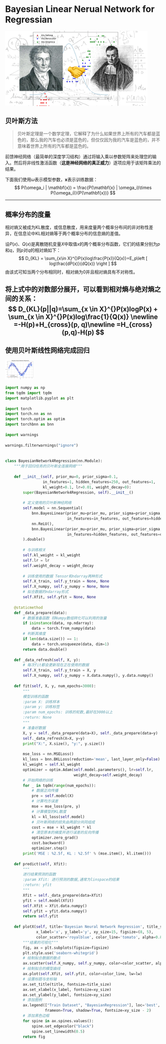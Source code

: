 # Bayesian Linear Nerual Network for Regressian

<img src="./images/background.jpg" alt="background" style="zoom:45%;" />

## 贝叶斯方法

> 贝叶斯定理是一个数学定理，它解释了为什么如果世界上所有的汽车都是蓝色的，那么我的汽车也必须是蓝色的，但仅仅因为我的汽车是蓝色的，并不意味着世界上所有的汽车都是蓝色的。

前馈神经网络（最简单的深度学习结构）通过将输入乘以参数矩阵来处理您的输入。然后将非线性激活函数（**这是神经网络的真正威力**）逐项应用于该矩阵乘法的结果。

下面我们使用$\omega$表示模型参数，$\mathbf{x}$表示训练数据：
$$
P(\omega_i | \mathbf{x}) = \frac{P(\mathbf{x} | \omega_i)\times P(\omega_i)}{P(\mathbf{x})}
$$

---

## 概率分布的度量

相对熵又被成为KL散度，或信息散度，用来度量两个概率分布间的非对称性差异，在信息论中KL相对熵等于两个概率分布的信息熵的差值。

设$P(x)、Q(x)$是离散随机变量$X$中取值$x$的两个概率分布函数，它们的结果分别为$p$和$q$，则$p$对$q$的相对熵如下：
$$
D_{KL} = \sum_{x\in X}^{}P(x)log\frac{P(x)}{Q(x)}=E_p\left [ log\frac{dP(x)}{dQ(x)} \right ]
$$
由该式可知当两个分布相同时，相对熵为0并且相对熵具有不对称性。

将上式中的对数部分展开，可以看到相对熵与绝对熵之间的关系：
$$
D_{KL}(p||q)=\sum_{x \in X}^{}P(x)logP(x) + \sum_{x \in X}^{}P(x)log\frac{1}{Q(x)}  \newline 
=-H(p)+H_{cross}(p, q)\newline =H_{cross}(p,q)-H(p)
$$
---

## 使用贝叶斯线性网络完成回归

<img src="./images/%E8%B4%9D%E5%8F%B6%E6%96%AF%E7%BD%91%E7%BB%9C%E5%9B%9E%E5%BD%92.jpg" alt="贝叶斯网络回归" style="zoom:9%;" />

~~~python
import numpy as np
from tqdm import tqdm
import matplotlib.pyplot as plt

import torch
import torch.nn as nn
import torch.optim as optim
import torchbnn as bnn

import warnings

warnings.filterwarnings("ignore")


class BayesianNetwork4Regression(nn.Module):
    """用于回归任务的贝叶斯全连接网络"""

    def __init__(self, prior_mu=0, prior_sigma=0.1,
                 in_features=1, hidden_features=250, out_features=1,
                 kl_weight=0.1, lr=0.01, weight_decay=0):
        super(BayesianNetwork4Regression, self).__init__()
        
        # 定义使用的贝叶斯神经网络
        self.model = nn.Sequential(
            bnn.BayesLinear(prior_mu=prior_mu, prior_sigma=prior_sigma,
                            in_features=in_features, out_features=hidden_features),
            nn.ReLU(),
            bnn.BayesLinear(prior_mu=prior_mu, prior_sigma=prior_sigma,
                            in_features=hidden_features, out_features=out_features),
        ).double()

        # 与训练相关
        self.kl_weight = kl_weight
        self.lr = lr
        self.weight_decay = weight_decay

        # 训练使用的数据 Tensor和ndarray两种形式
        self.X_train, self.y_train = None, None
        self.X_numpy, self.y_numpy = None, None
        # 拟合数据的ndarray形式
        self.Xfit, self.yfit = None, None

    @staticmethod
    def _data_prepare(data):
        # 数据准备函数 将Numpy数组转化可以利用的张量
        if isinstance(data, np.ndarray):
            data = torch.from_numpy(data)
        # 判断其维度
        if len(data.size()) == 1:
            data = torch.unsqueeze(data, dim=1)
        return data.double()

    def _data_refresh(self, X, y):
        # 每次fit都会更新现在正在使用的数据
        self.X_train, self.y_train = X, y
        self.X_numpy, self.y_numpy = X.data.numpy(), y.data.numpy()

    def fit(self, X, y, num_epochs=3000):
        """
        模型训练的函数
        :param X: 训练样本
        :param y: 训练标签
        :param num_epochs: 训练的轮数,最好在3000以上
        :return: None
        """
        # 准备好数据
        X, y = self._data_prepare(data=X), self._data_prepare(data=y)
        self._data_refresh(X=X, y=y)
        print("X:", X.size(), "y:", y.size())

        mse_loss = nn.MSELoss()
        kl_loss = bnn.BKLLoss(reduction='mean', last_layer_only=False)
        kl_weight = self.kl_weight
        optimizer = optim.Adam(self.model.parameters(), lr=self.lr,
                               weight_decay=self.weight_decay)
        # 开始网络的训练
        for _ in tqdm(range(num_epochs)):
            # 数据正向传播
            pre = self.model(X)
            # 计算均方误差
            mse = mse_loss(pre, y)
            # 计算模型的KL散度
            kl = kl_loss(self.model)
            # 贝叶斯网络的损失由两部分共同组成
            cost = mse + kl_weight * kl
            # 清空原本的梯度并进行误差的反向传播
            optimizer.zero_grad()
            cost.backward()
            optimizer.step()
        print('MSE : %2.5f, KL : %2.5f' % (mse.item(), kl.item()))

    def predict(self, Xfit):
        """
        进行结果预测的函数
        :param Xfit: 进行预测的数据,通常为linspace的结果
        :return: yfit
        """
        Xfit = self._data_prepare(data=Xfit)
        yfit = self.model(Xfit)
        self.Xfit = Xfit.data.numpy()
        self.yfit = yfit.data.numpy()
        return self.yfit

    def plotX(self, title='Bayesian Neural Network Regression', title_size=18,
              x_label='x', y_label='y', xy_size=15, figsize=(8, 5),
              color_scatter='royalblue', color_line='tomato', alpha=0.8, lw=2):
        """结果的可视化"""
        fig, ax = plt.subplots(figsize=figsize)
        plt.style.use('seaborn-whitegrid')
        # 绘制拟合数据的散点
        ax.scatter(self.X_numpy, self.y_numpy, color=color_scatter, alpha=alpha)
        # 绘制拟合的模型曲线
        ax.plot(self.Xfit, self.yfit, color=color_line, lw=lw)
        # 设置标题与坐标轴
        ax.set_title(title, fontsize=title_size)
        ax.set_xlabel(x_label, fontsize=xy_size)
        ax.set_ylabel(y_label, fontsize=xy_size)
        # 添加图例
        ax.legend(["Train Dataset", "BayesianRegression"], loc='best',
                  frameon=True, shadow=True, fontsize=xy_size - 2)
        # 添加黑色边框
        for spine in ax.spines.values():
            spine.set_edgecolor("black")
            spine.set_linewidth(0.5)
        return fig
~~~







